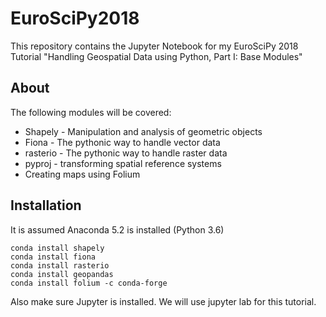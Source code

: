 # EuroSciPy2018

This repository contains the Jupyter Notebook for my EuroSciPy 2018 Tutorial "Handling Geospatial Data using Python, Part I: Base Modules"

## About

The following modules will be covered:

* Shapely - Manipulation and analysis of geometric objects
* Fiona - The pythonic way to handle vector data
* rasterio - The pythonic way to handle raster data
* pyproj - transforming spatial reference systems
* Creating maps using Folium

## Installation

It is assumed Anaconda 5.2 is installed (Python 3.6)

    conda install shapely
    conda install fiona
    conda install rasterio
    conda install geopandas
    conda install folium -c conda-forge


Also make sure Jupyter is installed. We will use jupyter lab for this tutorial.



